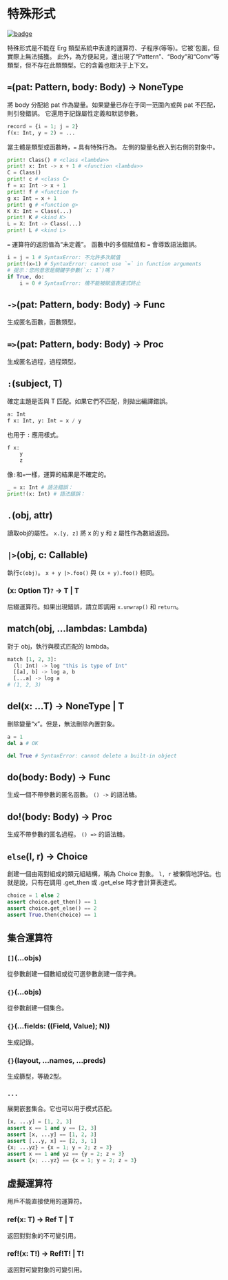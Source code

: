 # 特殊形式

[![badge](https://img.shields.io/endpoint.svg?url=https%3A%2F%2Fgezf7g7pd5.execute-api.ap-northeast-1.amazonaws.com%2Fdefault%2Fsource_up_to_date%3Fowner%3Derg-lang%26repos%3Derg%26ref%3Dmain%26path%3Ddoc/EN/API/special.md%26commit_hash%3D06f8edc9e2c0cee34f6396fd7c64ec834ffb5352)](https://gezf7g7pd5.execute-api.ap-northeast-1.amazonaws.com/default/source_up_to_date?owner=erg-lang&repos=erg&ref=main&path=doc/EN/API/special.md&commit_hash=06f8edc9e2c0cee34f6396fd7c64ec834ffb5352)

特殊形式是不能在 Erg 類型系統中表達的運算符、子程序(等等)。它被`包圍，但實際上無法捕獲。
此外，為方便起見，還出現了“Pattern”、“Body”和“Conv”等類型，但不存在此類類型。它的含義也取決于上下文。

## `=`(pat: Pattern, body: Body) -> NoneType

將 body 分配給 pat 作為變量。如果變量已存在于同一范圍內或與 pat 不匹配，則引發錯誤。
它還用于記錄屬性定義和默認參數。

```python
record = {i = 1; j = 2}
f(x: Int, y = 2) = ...
```

當主體是類型或函數時，`=` 具有特殊行為。
左側的變量名嵌入到右側的對象中。

```python
print! Class() # <class <lambda>>
print! x: Int -> x + 1 # <function <lambda>>
C = Class()
print! c # <class C>
f = x: Int -> x + 1
print! f # <function f>
g x: Int = x + 1
print! g # <function g>
K X: Int = Class(...)
print! K # <kind K>
L = X: Int -> Class(...)
print! L # <kind L>
```

`=` 運算符的返回值為“未定義”。
函數中的多個賦值和 `=` 會導致語法錯誤。

```python
i = j = 1 # SyntaxError: 不允許多次賦值
print!(x=1) # SyntaxError: cannot use `=` in function arguments
# 提示：您的意思是關鍵字參數(`x: 1`)嗎？
if True, do:
    i = 0 # SyntaxError: 塊不能被賦值表達式終止
```

## `->`(pat: Pattern, body: Body) -> Func

生成匿名函數，函數類型。

## `=>`(pat: Pattern, body: Body) -> Proc

生成匿名過程，過程類型。

## `:`(subject, T)

確定主題是否與 T 匹配。如果它們不匹配，則拋出編譯錯誤。

```python
a: Int
f x: Int, y: Int = x / y
```

也用于 `:` 應用樣式。

```python
f x:
    y
    z
```

像`:`和`=`一樣，運算的結果是不確定的。

```python
_ = x: Int # 語法錯誤：
print!(x: Int) # 語法錯誤：
```

## `.`(obj, attr)

讀取obj的屬性。
`x.[y, z]` 將 x 的 y 和 z 屬性作為數組返回。

## `|>`(obj, c: Callable)

執行`c(obj)`。 `x + y |>.foo()` 與 `(x + y).foo()` 相同。

### (x: Option T)`?` -> T | T 

后綴運算符。如果出現錯誤，請立即調用 `x.unwrap()` 和 `return`。

## match(obj, ...lambdas: Lambda)

對于 obj，執行與模式匹配的 lambda。

```python
match [1, 2, 3]:
  (l: Int) -> log "this is type of Int"
  [[a], b] -> log a, b
  [...a] -> log a
# (1, 2, 3)
```

## del(x: ...T) -> NoneType | T

刪除變量“x”。但是，無法刪除內置對象。

```python
a = 1
del a # OK

del True # SyntaxError: cannot delete a built-in object
```

## do(body: Body) -> Func

生成一個不帶參數的匿名函數。 `() ->` 的語法糖。

## do!(body: Body) -> Proc

生成不帶參數的匿名過程。 `() =>` 的語法糖。

## `else`(l, r) -> Choice

創建一個由兩對組成的類元組結構，稱為 Choice 對象。
`l, r` 被懶惰地評估。也就是說，只有在調用 .get_then 或 .get_else 時才會計算表達式。

```python
choice = 1 else 2
assert choice.get_then() == 1
assert choice.get_else() == 2
assert True.then(choice) == 1
```

## 集合運算符

### `[]`(...objs)

從參數創建一個數組或從可選參數創建一個字典。

### `{}`(...objs)

從參數創建一個集合。

### `{}`(...fields: ((Field, Value); N))

生成記錄。

### `{}`(layout, ...names, ...preds)

生成篩型，等級2型。

### `...`

展開嵌套集合。它也可以用于模式匹配。

```python
[x, ...y] = [1, 2, 3]
assert x == 1 and y == [2, 3]
assert [x, ...y] == [1, 2, 3]
assert [...y, x] == [2, 3, 1]
{x; ...yz} = {x = 1; y = 2; z = 3}
assert x == 1 and yz == {y = 2; z = 3}
assert {x; ...yz} == {x = 1; y = 2; z = 3}
```

## 虛擬運算符

用戶不能直接使用的運算符。

### ref(x: T) -> Ref T | T

返回對對象的不可變引用。

### ref!(x: T!) -> Ref!T! | T!

返回對可變對象的可變引用。